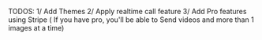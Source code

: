 TODOS:
1/ Add Themes
2/ Apply realtime call feature
3/ Add Pro features using Stripe ( If you have pro, you'll be able to Send videos and more than 1 images at a time)

